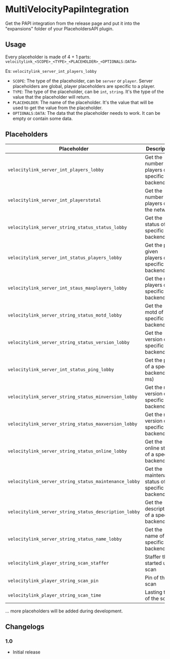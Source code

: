 # MultiVelocityPapiIntegration

Get the PAPI integration from the release page and put it into the "expansions" folder of your PlaceholdersAPI plugin.

## Usage

Every placeholder is made of 4 + 1 parts:
`velocitylink_<SCOPE>_<TYPE>_<PLACEHOLDER>_<OPTIONALS:DATA>`

Es:
`velocitylink_server_int_players_lobby`

- `SCOPE`: The type of the placeholder, can be `server` or `player`. Server placeholders are global, player placeholders
  are specific to a player.
- `TYPE`: The type of the placeholder, can be `int`, `string`. It's the type of the value that the placeholder will
  return.
- `PLACEHOLDER`: The name of the placeholder. It's the value that will be used to get the value from the placeholder.
- `OPTIONALS:DATA`: The data that the placeholder needs to work. It can be empty or contain some data.

## Placeholders

| Placeholder                                           | Description                                      | Example              |
|-------------------------------------------------------|--------------------------------------------------|----------------------|
| `velocitylink_server_int_players_lobby`               | Get the number of players on specific backend    | `0`                  |
| `velocitylink_server_int_playerstotal`                | Get the number of players on the network         | `0`                  |
| `velocitylink_server_string_status_status_lobby`      | Get the status of a specific backend             | `&2&l✔ Online`       |
| `velocitylink_server_int_status_players_lobby`        | Get the ping given players of a specific backend | `0`                  |
| `velocitylink_server_int_staus_maxplayers_lobby`      | Get the max players of a specific backend        | `0`                  |
| `velocitylink_server_string_status_motd_lobby`        | Get the motd of a specific backend               | `A minecraft server` |
| `velocitylink_server_string_status_version_lobby`     | Get the version of a specific backend            | `1.16.5`             |
| `velocitylink_server_int_status_ping_lobby`           | Get the ping of a specific backend (in ms)       | `10`                 |
| `velocitylink_server_string_status_minversion_lobby`  | Get the min version of a specific backend        | `1.16.5`             |
| `velocitylink_server_string_status_maxversion_lobby`  | Get the max version of a specific backend        | `1.16.5`             |
| `velocitylink_server_string_status_online_lobby`      | Get the online status of a specific backend      | `true`               |
| `velocitylink_server_string_status_maintenance_lobby` | Get the maintenance status of a specific backend | `false`              |
| `velocitylink_server_string_status_description_lobby` | Get the description of a specific backend        | `My description`     |
| `velocitylink_server_string_status_name_lobby`        | Get the name of a specific backend               | `Lobby`              |
| `velocitylink_player_string_scan_staffer`             | Staffer that started user scan                   | `Console`            |
| `velocitylink_player_string_scan_pin`                 | Pin of the scan                                  | `ejs72js`            |
| `velocitylink_player_string_scan_time`                | Lasting time of the scan                         | `0h 2m 56s`          |

... more placeholders will be added during development.

## Changelogs

### 1.0

- Initial release
